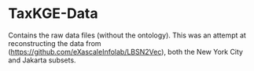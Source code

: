 # TaxKGE-Data
Contains the raw data files (without the ontology). This was an attempt at reconstructing the data from (https://github.com/eXascaleInfolab/LBSN2Vec), both the New York City and Jakarta subsets.
